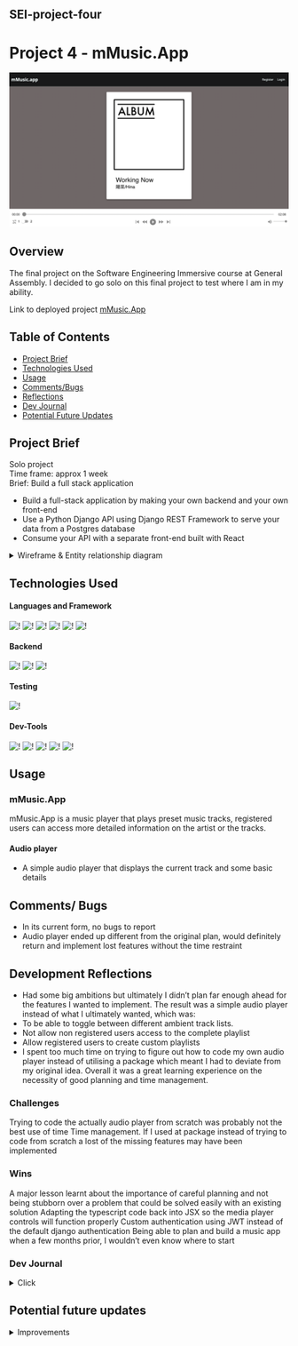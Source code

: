 ## SEI-project-four

# Project 4 - mMusic.App

![mMusic.App](./Screenshots/mmusicapp.png)

## Overview

The final project on the Software Engineering Immersive course at General Assembly. I decided to go solo on this final project to test where I am in my ability. 

Link to deployed project [mMusic.App](https://mmusic-app.herokuapp.com/)  

## Table of Contents

- [Project Brief](#project-brief)
- [Technologies Used](#technologies-used)
- [Usage](#usage)
- [Comments/Bugs](#bugs)
- [Reflections](#reflections)
- [Dev Journal](#dev-journal)
- [Potential Future Updates](#potential-future-updates)

## Project Brief

Solo project  
Time frame: approx 1 week  
Brief: Build a full stack application  
- Build a full-stack application by making your own backend and your own front-end
- Use a Python Django API using Django REST Framework to serve your data from a Postgres database
- Consume your API with a separate front-end built with React

<details>

<summary>Wireframe & Entity relationship diagram</summary>  

Wireframe

![Wireframe](./Screenshots/wireframe.png)


Entity relationship diagram

![entity_relationship_diag](./screenshots/ERD.png)

</details>

## Technologies Used

#### Languages and Framework

![!](https://img.shields.io/static/v1?style=plastic&logo=HTML5&logoColor=orange&labelColor=&label=&message=HTML&color=333333)
![!](https://img.shields.io/static/v1?style=plastic&logo=CSS3&logoColor=blue&labelColor=&label=&message=CSS&color=333333)
![!](https://img.shields.io/static/v1?style=plastic&logo=createreactapp&logoColor=00ffff&labelColor=&label=&message=Create%20React%20App&color=333333)
![!](https://img.shields.io/static/v1?style=plastic&logo=react&logoColor=00ffff&labelColor=&label=&message=ReactJS&color=333333)
![!](https://img.shields.io/static/v1?style=plastic&logo=sass&logoColor=cc6699&labelColor=&label=&message=SASS&color=333333)
![!](https://img.shields.io/static/v1?style=plastic&logo=mui&logoColor=blue&labelColor=&label=&message=MUI&color=333333)

#### Backend

![!](https://img.shields.io/static/v1?style=plastic&logo=python&logoColor=white&labelColor=&label=&message=Python&color=333333)
![!](https://img.shields.io/static/v1?style=plastic&logo=django&logoColor=white&labelColor=&label=&message=Django&color=333333)
![!](https://img.shields.io/static/v1?style=plastic&logo=heroku&logoColor=violet&labelColor=&label=&message=Heroku&color=333333)



#### Testing  

![!](https://img.shields.io/static/v1?style=plastic&logo=tablePlus&logoColor=443ee&labelColor=&label=&message=tablePlus&color=333333)  

#### Dev-Tools
 
![!](https://img.shields.io/static/v1?style=plastic&logo=visualstudiocode&logoColor=blue&logoWidth=&label=&message=VSCODE&color=333333)
![!](https://img.shields.io/static/v1?style=plastic&logo=eslint&logoColor=blue&logoWidth=&label=&message=ESLint&color=333333)
![!](https://img.shields.io/static/v1?style=plastic&logo=git&logoColor=orange&logoWidth=&label=&message=git&color=333333)
![!](https://img.shields.io/static/v1?style=plastic&logo=github&logoColor=white&logoWidth=&label=&message=github&color=333333)
![!](https://img.shields.io/static/v1?style=plastic&logo=googlechrome&logoColor=white&logoWidth=&label=&message=Chrome%20Dev%20Tools&color=333333)


## Usage

### mMusic.App

mMusic.App is a music player that plays preset music tracks, registered users can access more detailed information on the artist or the tracks. 

#### Audio player

- A simple audio player that displays the current track and some basic details

## Comments/ Bugs

- In its current form, no bugs to report
- Audio player ended up different from the original plan, would definitely return and implement lost features without the time restraint

## Development Reflections

- Had some big ambitions but ultimately I didn’t plan far enough ahead for the features I wanted to implement. The result was a simple audio player instead of what I ultimately wanted, which was: 
- To be able to toggle between different ambient track lists.
- Not allow non registered users access to the complete playlist
- Allow registered users to create custom playlists
- I spent too much time on trying to figure out how to code my own audio player instead of utilising a package which meant I had to deviate from my original idea. 
Overall it was a great learning experience on the necessity of good planning and time management.

### Challenges
Trying to code the actually audio player from scratch was probably not the best use of time
Time management. If I used at package instead of trying to code from scratch a lost of the missing features may have been implemented


### Wins
A major lesson learnt about the importance of careful planning and not being stubborn over a problem that could be solved easily with an existing solution
Adapting the typescript code back into JSX so the media player controls will function properly
Custom authentication using JWT instead of the default django authentication
Being able to plan and build a music app when a few months prior, I wouldn’t even know where to start

### Dev Journal

<details>

<summary>Click</summary>  

### Approach
For my final project I decided to go solo to test where I am right now. I chose to make a music app with an ambiance toggle. Unregistered members will have limited functionality while registered and logged in members will have access to more features.
As with the previous project I will tackle this from the back end first then focus on the front end. 

 
#### Day 1 - Planning and setup

![Wireframe](./Screenshots/wireframe.png)

![entity_relationship_diag(./screenshots/ERD.png)

Setup git repo files - main, development, feature branches
Setup project files
Created all the apps
Custom authentication
JWT_auth
Albums
Artists
Genres
Projects
Tracklists
Tracks
userPlaylists


#### Day 2 - backend coding

Setup all the admin, apps models, urls and views files for the created apps
Creating the corresponding relationships according to my ERD

#### Day 3 - Seeding and testing

Back end complete
Created superuser admin and regular user
Downloaded some free creative commons licensed music to use for my app.
Used cloudinary to store my files
Using tablePlus and django admin to seed and test data.
Seeding data had to be done in the correct order otherwise if a required entity relationship didn’t exist I couldn’t create a new entry

#### Day 4 - Front end start

Setup React component files
Auth, Helpers, utilities
Home, musicDeck, pageNavBar, singleArtist, profile

Setup app.js routing
Completed basic navigation
Completed register page and login page - had to go back into the back end and fix a casing issue that prevented me from submitting the form for registration and login

#### Day 5 - Building the audioplayer  

Spent about half a day researching various React audio players and also ways I can code a custom audio player, eventually found a tutorial to code a player that was customisable and would meet my needs.
Began a quick code along.


#### Day 6 - Reset…


I spent the better part of last night and all of today trying to code a custom audio play but ran into quite a few issues trying to make it function.
One factor is trying to access music from the back end and displaying the information on the player
Progress slider not functioning properly
Audio length tracking issues

I spent too much time trying to fix what's currently beyond my current learning, so at this point I must concede and utilise an audio player package if I want to deliver a minimum viable product. In future I hope to revisit this and code a completed custom audio player.

#### Day 7 - Styling

I spent a little too much time over the custom audio player that I need to cut some features from my app. Unfortunately it has become just a regular audio player without the ambiance selection feature I wanted. In the end this project ended up more like a work in progress rather than a completed app but it was a great learning experience.

</details>


## Potential future updates

<details>
<summary>Improvements</summary>

  - [ ] Fulfil original idea
  	- [ ] Limited operation for non registered users
  	- [ ] Ambiance toggle
 	- [ ] Registered user playlist toggle
	- [ ] Registered user playlist creation
	- [ ] Detailed music deck information
	- [ ] improve styling

</details>
